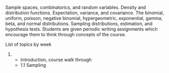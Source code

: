 Sample spaces, combinatorics, and random variables.
Density and distribution functions.
Expectation, variance, and covariance.
The binomial, uniform, poisson, negative binomial, hypergeometric, exponential, gamma, beta, and normal distributions.
Sampling distributions, estimation, and hypothesis tests.
Students are given periodic writing assignments which encourage them to think through concepts of the course.

List of topics by week

1.
    - Introduction, course walk through
    - 1.1 Sampling
